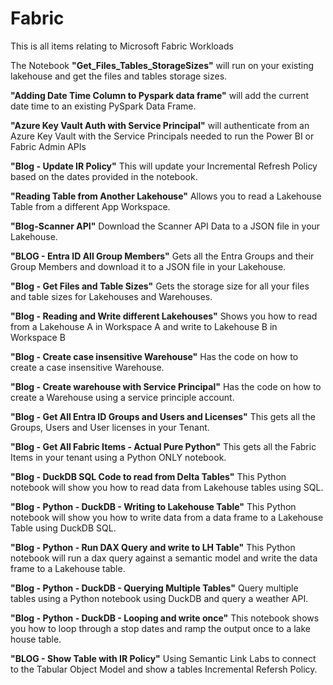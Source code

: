 # Fabric
This is all items relating to Microsoft Fabric Workloads

The Notebook **"Get_Files_Tables_StorageSizes"** will run on your existing lakehouse and get the files and tables storage sizes.

**"Adding Date Time Column to Pyspark data frame"** will add the current date time to an existing PySpark Data Frame.

**"Azure Key Vault Auth with Service Principal"** will authenticate from an Azure Key Vault with the Service Principals needed to run the Power BI or Fabric Admin APIs

**"Blog - Update IR Policy"** This will update your Incremental Refresh Policy based on the dates provided in the notebook.

**"Reading Table from Another Lakehouse"** Allows you to read a Lakehouse Table from a different App Workspace.

**"Blog-Scanner API"** Download the Scanner API Data to a JSON file in your Lakehouse.

**"BLOG - Entra ID All Group Members"** Gets all the Entra Groups and their Group Members and download it to a JSON file in your Lakehouse.

**"Blog - Get Files and Table Sizes"** Gets the storage size for all your files and table sizes for Lakehouses and Warehouses.

**"Blog - Reading and Write different Lakehouses"** Shows you how to read from a Lakehouse A in Workspace A and write to Lakehouse B in Workspace B

**"Blog - Create case insensitive Warehouse"** Has the code on how to create a case insensitive Warehouse.

**"Blog - Create warehouse with Service Principal"** Has the code on how to create a Warehouse using a service principle account.

**"Blog - Get All Entra ID Groups and Users and Licenses"** This gets all the Groups, Users and User licenses in your Tenant.

**"Blog - Get All Fabric Items - Actual Pure Python"** This gets all the Fabric Items in your tenant using a Python ONLY notebook.

**"Blog - DuckDB SQL Code to read from Delta Tables"** This Python notebook will show you how to read data from Lakehouse tables using SQL.

**"Blog - Python - DuckDB - Writing to Lakehouse Table"** This Python notebook will show you how to write data from a data frame to a Lakehouse Table using DuckDB SQL.

**"Blog - Python - Run DAX Query and write to LH Table"** This Python notebook will run a dax query against a semantic model and write the data frame to a Lakehouse table.

**"Blog - Python - DuckDB - Querying Multiple Tables"** Query multiple tables using a Python notebook using DuckDB and query a weather API.

**"Blog - Python - DuckDB - Looping and write once"** This notebook shows you how to loop through a stop dates and ramp the output once to a lake house table.

**"BLOG - Show Table with IR Policy"** Using Semantic Link Labs to connect to the Tabular Object Model and show a tables Incremental Refersh Policy.
